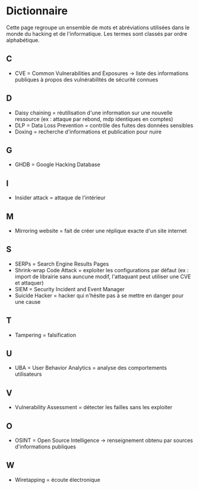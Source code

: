 # Dictionnaire

Cette page regroupe un ensemble de mots et abréviations utilisées dans le monde du hacking et de l'informatique. Les termes sont classés par ordre alphabétique.  

## C

* CVE = Common Vulnerabilities and Exposures -> liste des informations publiques à propos des vulnérabilités de sécurité connues

## D

* Daisy chaining = réutilisation d'une information sur une nouvelle ressource (ex : attaque par rebond, mdp identiques en comptes)
* DLP = Data Loss Prevention = contrôle des fuites des données sensibles
* Doxing = recherche d'informations et publication pour nuire

## G

* GHDB = Google Hacking Database

## I

* Insider attack = attaque de l'intérieur

## M

* Mirroring website = fait de créer une réplique exacte d'un site internet

## S

* SERPs = Search Engine Results Pages
* Shrink-wrap Code Attack = exploiter les configurations par défaut (ex : import de librairie sans auncune modif, l'attaquant peut utiliser une CVE et attaquer)
* SIEM = Security Incident and Event Manager
* Suicide Hacker = hacker qui n'hésite pas à se mettre en danger pour une cause

## T

* Tampering = falsification

## U

* UBA = User Behavior Analytics = analyse des comportements utilisateurs

## V

* Vulnerability Assessment = détecter les failles sans les exploiter

## O

* OSINT = Open Source Intelligence -> renseignement obtenu par sources d'informations publiques

## W 

* Wiretapping = écoute électronique